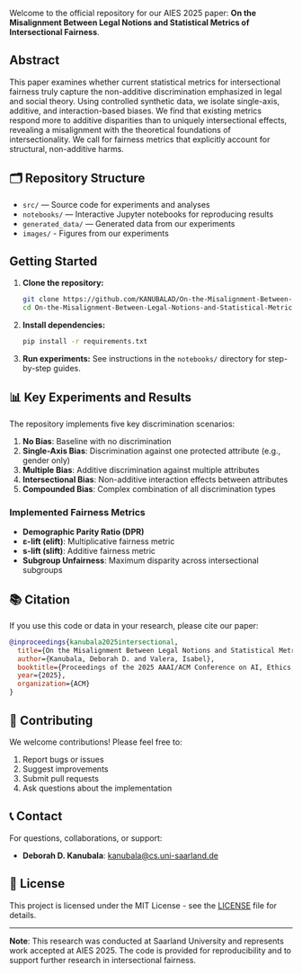 Welcome to the official repository for our AIES 2025 paper: **On the Misalignment Between Legal Notions and Statistical Metrics of Intersectional Fairness**.

## Abstract
This paper examines whether current statistical metrics for intersectional fairness truly capture the non-additive discrimination emphasized in legal and social theory. Using controlled synthetic data, we isolate single-axis, additive, and interaction-based biases. We find that existing metrics respond more to additive disparities than to uniquely intersectional effects, revealing a misalignment with the theoretical foundations of intersectionality. We call for fairness metrics that explicitly account for structural, non-additive harms.

## 🗂️ Repository Structure

- `src/` — Source code for experiments and analyses
- `notebooks/` — Interactive Jupyter notebooks for reproducing results
- `generated_data/` — Generated data from our experiments
- `images/` -  Figures from our experiments

## Getting Started

1. **Clone the repository:**
    ```bash
    git clone https://github.com/KANUBALAD/On-the-Misalignment-Between-Legal-Notions-and-Statistical-Metrics-of-Intersectional-Fairness.git
    cd On-the-Misalignment-Between-Legal-Notions-and-Statistical-Metrics-of-Intersectional-Fairness
    ```

2. **Install dependencies:**
    ```bash
    pip install -r requirements.txt
    ```

3. **Run experiments:**
    See instructions in the `notebooks/` directory for step-by-step guides.


## 📊 Key Experiments and Results

The repository implements five key discrimination scenarios:

1. **No Bias**: Baseline with no discrimination
2. **Single-Axis Bias**: Discrimination against one protected attribute (e.g., gender only)
3. **Multiple Bias**: Additive discrimination against multiple attributes
4. **Intersectional Bias**: Non-additive interaction effects between attributes
5. **Compounded Bias**: Complex combination of all discrimination types

### Implemented Fairness Metrics

- **Demographic Parity Ratio (DPR)**
- **ε-lift (elift)**: Multiplicative fairness metric
- **s-lift (slift)**: Additive fairness metric  
- **Subgroup Unfairness**: Maximum disparity across intersectional subgroups


## 📚 Citation

If you use this code or data in your research, please cite our paper:

```bibtex
@inproceedings{kanubala2025intersectional,
  title={On the Misalignment Between Legal Notions and Statistical Metrics of Intersectional Fairness},
  author={Kanubala, Deborah D. and Valera, Isabel},
  booktitle={Proceedings of the 2025 AAAI/ACM Conference on AI, Ethics, and Society (AIES)},
  year={2025},
  organization={ACM}
}
```


## 🤝 Contributing

We welcome contributions! Please feel free to:

1. Report bugs or issues
2. Suggest improvements
3. Submit pull requests
4. Ask questions about the implementation

## 📞 Contact

For questions, collaborations, or support:

- **Deborah D. Kanubala**: [kanubala@cs.uni-saarland.de](mailto:kanubala@cs.uni-saarland.de)

## 📄 License

This project is licensed under the MIT License - see the [LICENSE](LICENSE) file for details.

---

**Note**: This research was conducted at Saarland University and represents work accepted at AIES 2025. The code is provided for reproducibility and to support further research in intersectional fairness.
